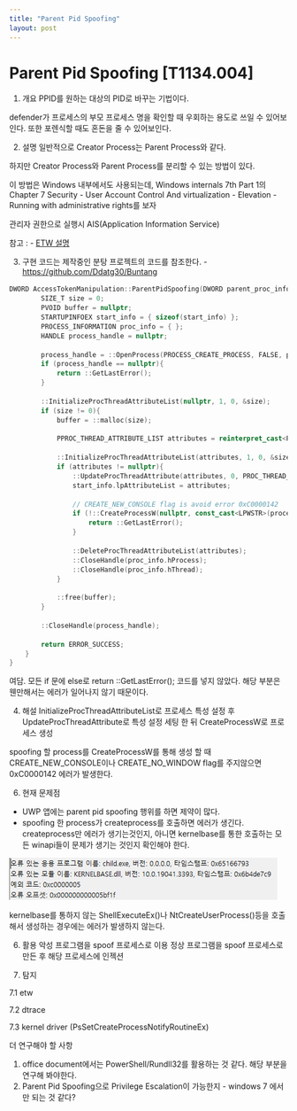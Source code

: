 ```yaml
---
title: "Parent Pid Spoofing"
layout: post
---
```


# Parent Pid Spoofing [T1134.004]

1. 개요
PPID를 원하는 대상의 PID로 바꾸는 기법이다.

defender가 프로세스의 부모 프로세스 명을 확인할 때 우회하는 용도로 쓰일 수 있어보인다. 
또한 포렌식할 때도 혼돈을 줄 수 있어보인다.



2. 설명
일반적으로 Creator Process는 Parent Process와 같다.

하지만 Creator Process와 Parent Process를 분리할 수 있는 방법이 있다.

이 방법은 Windows 내부에서도 사용되는데,
Windows internals 7th Part 1의 Chapter 7 Security - User Account Control And virtualization - Elevation - Running with administrative rights를 보자

관리자 권한으로 실행시 AIS(Application Information Service)


참고 :  - [ETW 설명](../../Tracing/ETW/Windows_Kernel_Trace/Process/kor.md) 


3. 구현
코드는 제작중인 분탕 프로젝트의 코드를 참조한다. - https://github.com/Ddatg30/Buntang

```cpp
DWORD AccessTokenManipulation::ParentPidSpoofing(DWORD parent_proc_infod, const std::wstring& process_path){
		SIZE_T size = 0;
		PVOID buffer = nullptr;
		STARTUPINFOEX start_info = { sizeof(start_info) };
		PROCESS_INFORMATION proc_info = { };
		HANDLE process_handle = nullptr;

		process_handle = ::OpenProcess(PROCESS_CREATE_PROCESS, FALSE, parent_proc_infod);
		if (process_handle == nullptr){
			return ::GetLastError();
		}

		::InitializeProcThreadAttributeList(nullptr, 1, 0, &size);
		if (size != 0){
			buffer = ::malloc(size);

			PPROC_THREAD_ATTRIBUTE_LIST attributes = reinterpret_cast<PPROC_THREAD_ATTRIBUTE_LIST>(buffer);

			::InitializeProcThreadAttributeList(attributes, 1, 0, &size);
			if (attributes != nullptr){
				::UpdateProcThreadAttribute(attributes, 0, PROC_THREAD_ATTRIBUTE_PARENT_PROCESS, &process_handle, sizeof(process_handle), nullptr, nullptr);
				start_info.lpAttributeList = attributes;

				// CREATE_NEW_CONSOLE flag is avoid error 0xC0000142 
				if (!::CreateProcessW(nullptr, const_cast<LPWSTR>(process_path.data()), nullptr, nullptr, FALSE, CREATE_NEW_CONSOLE | EXTENDED_STARTUPINFO_PRESENT, nullptr, nullptr, reinterpret_cast<STARTUPINFO*>(&start_info), &proc_info)){
					return ::GetLastError();
				}

				::DeleteProcThreadAttributeList(attributes);
				::CloseHandle(proc_info.hProcess);
				::CloseHandle(proc_info.hThread);
			}

			::free(buffer);
		}

		::CloseHandle(process_handle);

		return ERROR_SUCCESS;
	}
}
```

여담.
모든 if 문에 else로 return ::GetLastError(); 코드를 넣지 않았다.
해당 부분은 웬만해서는 에러가 일어나지 않기 때문이다.

4.  해설
InitializeProcThreadAttributeList로 프로세스 특성 설정 후 
UpdateProcThreadAttribute로 특성 설정 세팅 한 뒤 CreateProcessW로 프로세스 생성

spoofing 할 process를 CreateProcessW를 통해 생성 할 때 CREATE_NEW_CONSOLE이나 CREATE_NO_WINDOW flag를 주지않으면 0xC0000142 에러가 발생한다.



6.  현재 문제점
- UWP 앱에는 parent pid spoofing 행위를 하면 제약이 많다.
- spoofing 한 process가 createprocess를 호출하면 에러가 생긴다.
createprocess만 에러가 생기는것인지,
아니면 kernelbase를 통한 호출하는 모든 winapi들이 문제가 생기는 것인지 확인해야 한다.

![Description of Image](./parentpidspoofing_createprocess_error.PNG)

kernelbase를 통하지 않는 ShellExecuteEx()나 NtCreateUserProcess()등을 호출해서 생성하는 경우에는 에러가 발생하지 않는다.



6.  활용
악성 프로그램을 spoof 프로세스로 이용
정상 프로그램을 spoof 프로세스로 만든 후 해당 프로세스에 인젝션



8.  탐지

7.1 etw

7.2 dtrace

7.3 kernel driver (PsSetCreateProcessNotifyRoutineEx)


더 연구해야 할 사항
1. office document에서는 PowerShell/Rundll32를 활용하는 것 같다. 해당 부분을 연구해 봐야한다.
2. Parent Pid Spoofing으로 Privilege Escalation이 가능한지 - windows 7 에서만 되는 것 같다?


